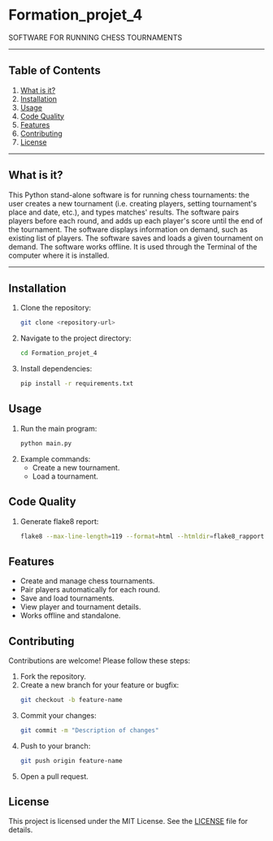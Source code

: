 # Formation_projet_4

SOFTWARE FOR RUNNING CHESS TOURNAMENTS

---------------------------------------

## Table of Contents
1. [What is it?](#what-is-it)
2. [Installation](#installation)
3. [Usage](#usage)
4. [Code Quality](#code-quality)
5. [Features](#features)
6. [Contributing](#contributing)
7. [License](#license)

---------------------------------------

## What is it?

This Python stand-alone software is for running chess tournaments: the user creates a new tournament (i.e. creating players, setting tournament's place and date, etc.), and types matches' results. The software pairs players before each round, and adds up each player's score until the end of the tournament.
The software displays information on demand, such as existing list of players.
The software saves and loads a given tournament on demand.
The software works offline. It is used through the Terminal of the computer where it is installed.

---------------------------------------

## Installation

1. Clone the repository:
    ```sh
    git clone <repository-url>
    ```
2. Navigate to the project directory:
    ```sh
    cd Formation_projet_4
    ```
3. Install dependencies:
    ```sh
    pip install -r requirements.txt
    ```

## Usage

1. Run the main program:
    ```sh
    python main.py
    ```
2. Example commands:
    - Create a new tournament.
    - Load a tournament.

## Code Quality

1. Generate flake8 report:
    ```sh
    flake8 --max-line-length=119 --format=html --htmldir=flake8_rapport
    ```

## Features

- Create and manage chess tournaments.
- Pair players automatically for each round.
- Save and load tournaments.
- View player and tournament details.
- Works offline and standalone.

## Contributing

Contributions are welcome! Please follow these steps:
1. Fork the repository.
2. Create a new branch for your feature or bugfix:
    ```sh
    git checkout -b feature-name
    ```
3. Commit your changes:
    ```sh
    git commit -m "Description of changes"
    ```
4. Push to your branch:
    ```sh
    git push origin feature-name
    ```
5. Open a pull request.

## License

This project is licensed under the MIT License. See the [LICENSE](LICENSE) file for details.